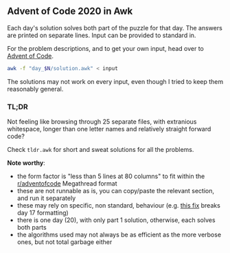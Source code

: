 ## Advent of Code 2020 in Awk

Each day's solution solves both part of the puzzle for that day. The answers
are printed on separate lines. Input can be provided to standard in.

For the problem descriptions, and to get your own input, head over to
[Advent of Code](https://adventofcode.com/2020).

```bash
awk -f "day_$N/solution.awk" < input
```

The solutions may not work on every input, even though I tried to keep them
reasonably general.


### TL;DR

Not feeling like browsing through 25 separate files, with extranious
whitespace, longer than one letter names and relatively straight forward code?

Check `tldr.awk` for short and sweat solutions for all the problems.

**Note worthy**:
- the form factor is "less than 5 lines at 80 columns" to fit within the
  [r/adventofcode](https://www.reddit.com/r/adventofcode/) Megathread format
- these are not runnable as is, you can copy/paste the relevant section,
  and run it separately
- these may rely on specific, non standard, behaviour (e.g. [this fix](
  onetrueawk/awk@ffee7780fe08fa77f662a0903477545d9e26334f) breaks day 17
  formatting)
- there is one day (20), with only part 1 solution, otherwise, each solves both
  parts
- the algorithms used may not always be as efficient as the more verbose ones,
  but not total garbage either
